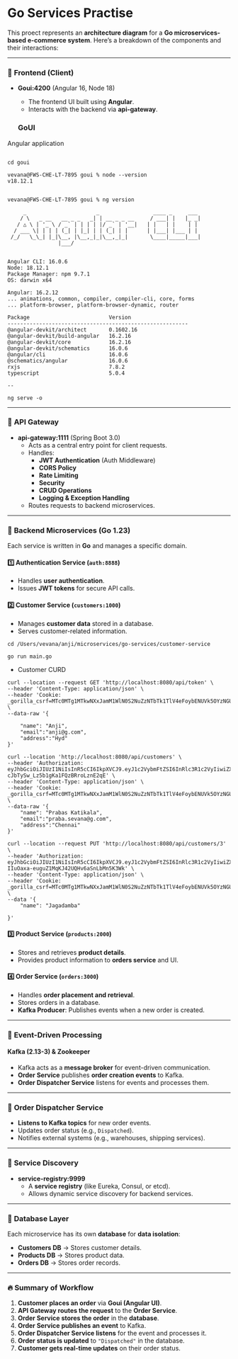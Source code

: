 
# Go Services Practise
This proect represents an **architecture diagram** for a **Go microservices-based e-commerce system**. Here’s a breakdown of the components and their interactions:

---

### 🔹 **Frontend (Client)**
- **Goui:4200** (Angular 16, Node 18)
  - The frontend UI built using **Angular**.
  - Interacts with the backend via **api-gateway**.

  ### GoUI

Angular application

```

cd goui

vevana@FWS-CHE-LT-7895 goui % node --version
v18.12.1


vevana@FWS-CHE-LT-7895 goui % ng version

     _                      _                 ____ _     ___
    / \   _ __   __ _ _   _| | __ _ _ __     / ___| |   |_ _|
   / △ \ | '_ \ / _` | | | | |/ _` | '__|   | |   | |    | |
  / ___ \| | | | (_| | |_| | | (_| | |      | |___| |___ | |
 /_/   \_\_| |_|\__, |\__,_|_|\__,_|_|       \____|_____|___|
                |___/
    

Angular CLI: 16.0.6
Node: 18.12.1
Package Manager: npm 9.7.1
OS: darwin x64

Angular: 16.2.12
... animations, common, compiler, compiler-cli, core, forms
... platform-browser, platform-browser-dynamic, router

Package                         Version
---------------------------------------------------------
@angular-devkit/architect       0.1602.16
@angular-devkit/build-angular   16.2.16
@angular-devkit/core            16.2.16
@angular-devkit/schematics      16.0.6
@angular/cli                    16.0.6
@schematics/angular             16.0.6
rxjs                            7.8.2
typescript                      5.0.4
    
--

ng serve -o

```


---

### 🔹 **API Gateway**
- **api-gateway:1111** (Spring Boot 3.0)
  - Acts as a central entry point for client requests.
  - Handles:
    - **JWT Authentication** (Auth Middleware)
    - **CORS Policy**
    - **Rate Limiting**
    - **Security**
    - **CRUD Operations**
    - **Logging & Exception Handling**
  - Routes requests to backend microservices.

---

### 🔹 **Backend Microservices (Go 1.23)**
Each service is written in **Go** and manages a specific domain.

#### **1️⃣ Authentication Service (`auth:8888`)**
- Handles **user authentication**.
- Issues **JWT tokens** for secure API calls.

#### **2️⃣ Customer Service (`customers:1000`)**
- Manages **customer data** stored in a database.
- Serves customer-related information.


```
cd /Users/vevana/anji/microservices/go-services/customer-service

go run main.go
```

- Customer CURD


```
curl --location --request GET 'http://localhost:8080/api/token' \
--header 'Content-Type: application/json' \
--header 'Cookie: _gorilla_csrf=MTc0MTg1MTkwNXxJamM1WlN0S2NuZzNTbTk1TlV4eFoybENUVk5OYzNGUGRXODBPSGRKYURWM1NUQXlabFp3VG5KTFNVazlJZ289fHESfvvaFUmnafk1v6M_Kd4dHqmzUmFj8P8SSpL1Gb_u' \
--data-raw '{
     
    "name": "Anji",
    "email":"anji@g.com",
    "address":"Hyd"
}'
```

```
curl --location 'http://localhost:8080/api/customers' \
--header 'Authorization: eyJhbGciOiJIUzI1NiIsInR5cCI6IkpXVCJ9.eyJ1c2VybmFtZSI6InRlc3R1c2VyIiwiZXhwIjoxNzQxOTU2OTgyfQ.24pfR52ZB0n-cJbTySw_Lz5b1gKa1FQzBRroLznE2qE' \
--header 'Content-Type: application/json' \
--header 'Cookie: _gorilla_csrf=MTc0MTg1MTkwNXxJamM1WlN0S2NuZzNTbTk1TlV4eFoybENUVk5OYzNGUGRXODBPSGRKYURWM1NUQXlabFp3VG5KTFNVazlJZ289fHESfvvaFUmnafk1v6M_Kd4dHqmzUmFj8P8SSpL1Gb_u' \
--data-raw '{
    "name": "Prabas Katikala",
    "email":"praba.sevana@g.com",
    "address":"Chennai"
}'
```


```
curl --location --request PUT 'http://localhost:8080/api/customers/3' \
--header 'Authorization: eyJhbGciOiJIUzI1NiIsInR5cCI6IkpXVCJ9.eyJ1c2VybmFtZSI6InRlc3R1c2VyIiwiZXhwIjoxNzQxOTU3NjA0fQ.3cWfV-IIuOaxa-euguZ1MqKJ42UQHv6aSnLbMn5K3Wk' \
--header 'Content-Type: application/json' \
--header 'Cookie: _gorilla_csrf=MTc0MTg1MTkwNXxJamM1WlN0S2NuZzNTbTk1TlV4eFoybENUVk5OYzNGUGRXODBPSGRKYURWM1NUQXlabFp3VG5KTFNVazlJZ289fHESfvvaFUmnafk1v6M_Kd4dHqmzUmFj8P8SSpL1Gb_u' \
--data '{
    "name": "Jagadamba"
     
}'
```

#### **3️⃣ Product Service (`products:2000`)**
- Stores and retrieves **product details**.
- Provides product information to **orders service** and UI.

#### **4️⃣ Order Service (`orders:3000`)**
- Handles **order placement and retrieval**.
- Stores orders in a database.
- **Kafka Producer**: Publishes events when a new order is created.

---

### 🔹 **Event-Driven Processing**
#### **Kafka (2.13-3) & Zookeeper**
- Kafka acts as a **message broker** for event-driven communication.
- **Order Service** publishes **order creation events** to Kafka.
- **Order Dispatcher Service** listens for events and processes them.

---

### 🔹 **Order Dispatcher Service**
- **Listens to Kafka topics** for new order events.
- Updates order status (e.g., `Dispatched`).
- Notifies external systems (e.g., warehouses, shipping services).

---

### 🔹 **Service Discovery**
- **service-registry:9999**
  - A **service registry** (like Eureka, Consul, or etcd).
  - Allows dynamic service discovery for backend services.

---

### 🔹 **Database Layer**
Each microservice has its own **database** for **data isolation**:
- **Customers DB** → Stores customer details.
- **Products DB** → Stores product data.
- **Orders DB** → Stores order records.

---

### 🔥 **Summary of Workflow**
1. **Customer places an order** via **Goui (Angular UI)**.
2. **API Gateway routes the request** to the **Order Service**.
3. **Order Service stores the order** in the **database**.
4. **Order Service publishes an event** to Kafka.
5. **Order Dispatcher Service listens** for the event and processes it.
6. **Order status is updated** to `"Dispatched"` in the database.
7. **Customer gets real-time updates** on their order status.

